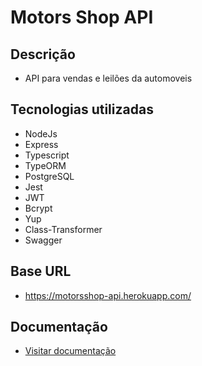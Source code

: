 # Motors Shop API

## Descrição
- API para vendas e leilões da automoveis

## Tecnologias utilizadas
- NodeJs
- Express
- Typescript
- TypeORM
- PostgreSQL
- Jest
- JWT
- Bcrypt
- Yup
- Class-Transformer
- Swagger

## Base URL
- https://motorsshop-api.herokuapp.com/

## Documentação
- <a href="https://motorsshop-api.herokuapp.com/doc/" target="_blank">Visitar documentação<a/>

